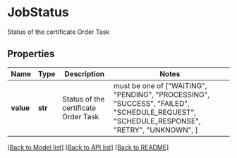 # JobStatus

Status of the certificate Order Task

## Properties
Name | Type | Description | Notes
------------ | ------------- | ------------- | -------------
**value** | **str** | Status of the certificate Order Task |  must be one of ["WAITING", "PENDING", "PROCESSING", "SUCCESS", "FAILED", "SCHEDULE_REQUEST", "SCHEDULE_RESPONSE", "RETRY", "UNKNOWN", ]

[[Back to Model list]](../README.md#documentation-for-models) [[Back to API list]](../README.md#documentation-for-api-endpoints) [[Back to README]](../README.md)


